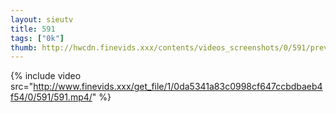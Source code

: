 ```yaml
--- 
layout: sieutv
title: 591
tags: ["0k"]
thumb: http://hwcdn.finevids.xxx/contents/videos_screenshots/0/591/preview.mp4.jpg
---
```

{% include video src="http://www.finevids.xxx/get_file/1/0da5341a83c0998cf647ccbdbaeb4f54/0/591/591.mp4/" %} 
